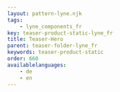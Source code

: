```yaml
---
layout: pattern-lyne.njk
tags: 
    - lyne_components_fr
key: teaser-product-static-lyne_fr
title: Teaser-Hero
parent: teaser-folder-lyne_fr
keywords: teaser-product-static
order: 660
availablelanguages: 
    - de
    - en
---
```

